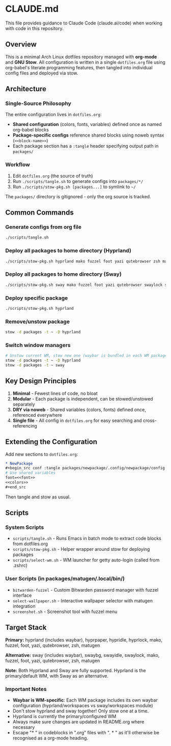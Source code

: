 # CLAUDE.md

This file provides guidance to Claude Code (claude.ai/code) when working with code in this repository.

## Overview

This is a minimal Arch Linux dotfiles repository managed with **org-mode** and **GNU Stow**. All configuration is written in a single `dotfiles.org` file using org-babel's literate programming features, then tangled into individual config files and deployed via stow.

## Architecture

### Single-Source Philosophy

The entire configuration lives in `dotfiles.org`:
- **Shared configuration** (colors, fonts, variables) defined once as named org-babel blocks
- **Package-specific configs** reference shared blocks using noweb syntax (`<<block-name>>`)
- Each package section has a `:tangle` header specifying output path in `packages/`

### Workflow

1. Edit `dotfiles.org` (the source of truth)
2. Run `./scripts/tangle.sh` to generate configs into `packages/*/`
3. Run `./scripts/stow-pkg.sh [packages...]` to symlink to `~/`

The `packages/` directory is gitignored - only the org source is tracked.

## Common Commands

### Generate configs from org file
```sh
./scripts/tangle.sh
```

### Deploy all packages to home directory (Hyprland)
```sh
./scripts/stow-pkg.sh hyprland mako fuzzel foot yazi qutebrowser zsh matugen
```

### Deploy all packages to home directory (Sway)
```sh
./scripts/stow-pkg.sh sway mako fuzzel foot yazi qutebrowser swaylock swayidle zsh matugen
```

### Deploy specific package
```sh
./scripts/stow-pkg.sh hyprland
```

### Remove/unstow package
```sh
stow -d packages -t ~ -D hyprland
```

### Switch window managers
```sh
# Unstow current WM, stow new one (waybar is bundled in each WM package)
stow -d packages -t ~ -D hyprland
stow -d packages -t ~ sway
```

## Key Design Principles

1. **Minimal** - Fewest lines of code, no bloat
2. **Modular** - Each package is independent, can be stowed/unstowed separately
3. **DRY via noweb** - Shared variables (colors, fonts) defined once, referenced everywhere
4. **Single file** - All config in `dotfiles.org` for easy searching and cross-referencing

## Extending the Configuration

Add new sections to `dotfiles.org`:

```org
* NewPackage
#+begin_src conf :tangle packages/newpackage/.config/newpackage/config
# Use shared variables
font=<<font>>
<<colors>>
#+end_src
```

Then tangle and stow as usual.

## Scripts

### System Scripts
- `scripts/tangle.sh` - Runs Emacs in batch mode to extract code blocks from dotfiles.org
- `scripts/stow-pkg.sh` - Helper wrapper around stow for deploying packages
- `scripts/select-wm.sh` - WM launcher for getty auto-login (called from .zshrc)

### User Scripts (in packages/matugen/.local/bin/)
- `bitwarden-fuzzel` - Custom Bitwarden password manager with fuzzel interface
- `select-wallpaper.sh` - Interactive wallpaper selector with matugen integration
- `screenshot.sh` - Screenshot tool with fuzzel menu

## Target Stack

**Primary:** hyprland (includes waybar), hyprpaper, hypridle, hyprlock, mako, fuzzel, foot, yazi, qutebrowser, zsh, matugen

**Alternative:** sway (includes waybar), swaybg, swayidle, swaylock, mako, fuzzel, foot, yazi, qutebrowser, zsh, matugen

**Note:** Both Hyprland and Sway are fully supported. Hyprland is the primary/default WM, with Sway as an alternative.

### Important Notes
- **Waybar is WM-specific**: Each WM package includes its own waybar configuration (hyprland/workspaces vs sway/workspaces module)
- Don't stow hyprland and sway together! Only stow one at a time.
- Hyprland is currently the primary/configured WM
- Always make sure changes are updated in README.org where necessary
- Escape "* " in codeblocks in ".org" files with ". * " as it'll otherwise be recognised as a org-mode heading.
